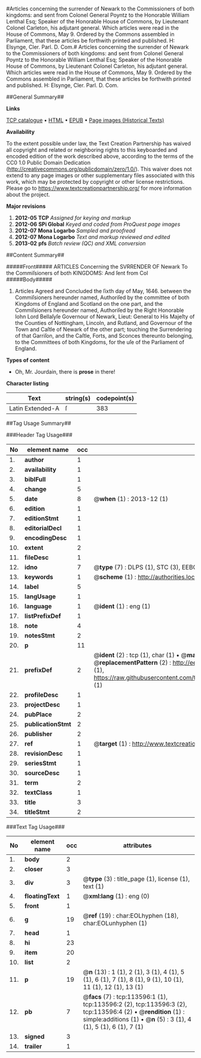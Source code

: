 #Articles concerning the surrender of Newark to the Commissioners of both kingdoms: and sent from Colonel General Poyntz to the Honorable William Lenthal Esq; Speaker of the Honorable House of Commons, by Lieutenant Colonel Carleton, his adjutant general. Which articles were read in the House of Commons, May 9. Ordered by the Commons assembled in Parliament, that these articles be forthwith printed and published. H: Elsynge, Cler. Parl. D. Com.#
Articles concerning the surrender of Newark to the Commissioners of both kingdoms: and sent from Colonel General Poyntz to the Honorable William Lenthal Esq; Speaker of the Honorable House of Commons, by Lieutenant Colonel Carleton, his adjutant general. Which articles were read in the House of Commons, May 9. Ordered by the Commons assembled in Parliament, that these articles be forthwith printed and published. H: Elsynge, Cler. Parl. D. Com.

##General Summary##

**Links**

[TCP catalogue](http://www.ota.ox.ac.uk/tcp/)  • 
[HTML](http://tei.it.ox.ac.uk/tcp/Texts-HTML/free/A75/A75636.html)  • 
[EPUB](http://tei.it.ox.ac.uk/tcp/Texts-EPUB/free/A75/A75636.epub) • 
[Page images (Historical Texts)](https://historicaltexts.jisc.ac.uk/eebo-99861459e)

**Availability**

To the extent possible under law, the Text Creation Partnership has waived all copyright and related or neighboring rights to this keyboarded and encoded edition of the work described above, according to the terms of the CC0 1.0 Public Domain Dedication (http://creativecommons.org/publicdomain/zero/1.0/). This waiver does not extend to any page images or other supplementary files associated with this work, which may be protected by copyright or other license restrictions. Please go to https://www.textcreationpartnership.org/ for more information about the project.

**Major revisions**

1. __2012-05__ __TCP__ *Assigned for keying and markup*
1. __2012-06__ __SPi Global__ *Keyed and coded from ProQuest page images*
1. __2012-07__ __Mona Logarbo__ *Sampled and proofread*
1. __2012-07__ __Mona Logarbo__ *Text and markup reviewed and edited*
1. __2013-02__ __pfs__ *Batch review (QC) and XML conversion*

##Content Summary##

#####Front#####
ARTICLES Concerning the SVRRENDER OF Newark To the Commiſsioners of both KINGDOMS: And ſent from Col
#####Body#####

1. Articles Agreed and Concluded the ſixth day of May, 1646. between the Commiſsioners hereunder named, Authoriſed by the committee of both Kingdoms of England and Scotland on the one part, and the Commiſsioners hereunder named, Authoriſed by the Right Honorable Iohn Lord Bellaſyſe Governour of Newark, Lieut: General to His Majeſty of the Counties of Nottingham, Lincoln, and Rutland, and Governour of the Town and Caſtle of Newark of the other part; touching the Surrendering of that Garriſon, and the Caſtle, Forts, and Sconces thereunto belonging, to the Committees of both Kingdoms, for the uſe of the Parliament of England.

**Types of content**

  * Oh, Mr. Jourdain, there is **prose** in there!

**Character listing**


|Text|string(s)|codepoint(s)|
|---|---|---|
|Latin Extended-A|ſ|383|

##Tag Usage Summary##

###Header Tag Usage###

|No|element name|occ|attributes|
|---|---|---|---|
|1.|__author__|1||
|2.|__availability__|1||
|3.|__biblFull__|1||
|4.|__change__|5||
|5.|__date__|8| @__when__ (1) : 2013-12 (1)|
|6.|__edition__|1||
|7.|__editionStmt__|1||
|8.|__editorialDecl__|1||
|9.|__encodingDesc__|1||
|10.|__extent__|2||
|11.|__fileDesc__|1||
|12.|__idno__|7| @__type__ (7) : DLPS (1), STC (3), EEBO-CITATION (1), PROQUEST (1), VID (1)|
|13.|__keywords__|1| @__scheme__ (1) : http://authorities.loc.gov/ (1)|
|14.|__label__|5||
|15.|__langUsage__|1||
|16.|__language__|1| @__ident__ (1) : eng (1)|
|17.|__listPrefixDef__|1||
|18.|__note__|4||
|19.|__notesStmt__|2||
|20.|__p__|11||
|21.|__prefixDef__|2| @__ident__ (2) : tcp (1), char (1)  •  @__matchPattern__ (2) : ([0-9\-]+):([0-9IVX]+) (1), (.+) (1)  •  @__replacementPattern__ (2) : http://eebo.chadwyck.com/downloadtiff?vid=$1&page=$2 (1), https://raw.githubusercontent.com/textcreationpartnership/Texts/master/tcpchars.xml#$1 (1)|
|22.|__profileDesc__|1||
|23.|__projectDesc__|1||
|24.|__pubPlace__|2||
|25.|__publicationStmt__|2||
|26.|__publisher__|2||
|27.|__ref__|1| @__target__ (1) : http://www.textcreationpartnership.org/docs/. (1)|
|28.|__revisionDesc__|1||
|29.|__seriesStmt__|1||
|30.|__sourceDesc__|1||
|31.|__term__|2||
|32.|__textClass__|1||
|33.|__title__|3||
|34.|__titleStmt__|2||


###Text Tag Usage###

|No|element name|occ|attributes|
|---|---|---|---|
|1.|__body__|2||
|2.|__closer__|3||
|3.|__div__|3| @__type__ (3) : title_page (1), license (1), text (1)|
|4.|__floatingText__|1| @__xml:lang__ (1) : eng (0)|
|5.|__front__|1||
|6.|__g__|19| @__ref__ (19) : char:EOLhyphen (18), char:EOLunhyphen (1)|
|7.|__head__|1||
|8.|__hi__|23||
|9.|__item__|20||
|10.|__list__|2||
|11.|__p__|19| @__n__ (13) : 1 (1), 2 (1), 3 (1), 4 (1), 5 (1), 6 (1), 7 (1), 8 (1), 9 (1), 10 (1), 11 (1), 12 (1), 13 (1)|
|12.|__pb__|7| @__facs__ (7) : tcp:113596:1 (1), tcp:113596:2 (2), tcp:113596:3 (2), tcp:113596:4 (2)  •  @__rendition__ (1) : simple:additions (1)  •  @__n__ (5) : 3 (1), 4 (1), 5 (1), 6 (1), 7 (1)|
|13.|__signed__|3||
|14.|__trailer__|1||
